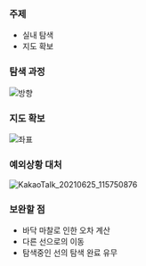 ### 주제

- 실내 탐색
- 지도 확보

### 탐색 과정

![방향](https://user-images.githubusercontent.com/81665544/123362316-7096ff80-d5ab-11eb-9e44-36ed884d0ccf.PNG)

### 지도 확보
![좌표](https://user-images.githubusercontent.com/81665544/123362304-6d037880-d5ab-11eb-99a3-678e01daa316.PNG)

### 예외상황 대처
![KakaoTalk_20210625_115750876](https://user-images.githubusercontent.com/81665544/123363040-b30d0c00-d5ac-11eb-93ad-2c2dd0d5c088.jpg)

### 보완할 점

- 바닥 마찰로 인한 오차 계산
- 다른 선으로의 이동
- 탐색중인 선의 탐색 완료 유무

